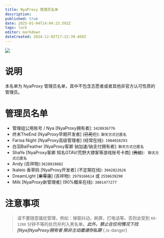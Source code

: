 ```yaml
---
title: NyaProxy 管理员名单
description: 
published: true
date: 2025-01-04T14:04:23.592Z
tags: lock
editor: markdown
dateCreated: 2024-12-02T17:22:39.469Z
---
```


![](https://img.shields.io/badge/locked-red?style=for-the-badge)
# 说明
本名单为 NyaProxy 管理员名单，其中不包含志愿者或者其他非官方认可性质的管理员。


# 管理员名单
- 管理组公用账号 / Nya [NyaProxy拥有者]: `3428936776`
- 终末TheEnd [NyaProxy早期开发者] (~~已死亡~~): `聊天方式已匿名`
- Farisa Night [NyaProxy高级管理者] (经常在线): `1984028293`
- 白羽BaiFeather [NyaProxy客卿 钠加速/钠支付拥有者]: `聊天方式已匿名`
- ShaYe [NyaProxy客卿 知名GTAV/荒野大镖客等游戏账号卡商] (~~男娘~~): ` 聊天方式已匿名`
- Andy (吉祥物):`3628919882`
- Ikaleio 香草妈 [NyaProxy开发者] (不定期在线): `3042822626`
- DreamLight [~~東雪蓮~~] (吉祥物): `2979166614` 或 `2550639290`
- Milk [NyaProxy新管理者] (90%概率在线): `3801477277`
# 注意事项
> 请不要随意骚扰管理，例如：弹窗抖动，刷屏，打电话等。否则会受到 `60-1200` 分钟不等的处罚并列入黑名单。***此外，禁止在任何情况下找 [Nya]NyaProxy拥有者 除非主动邀请你私聊***
{.is-danger}

